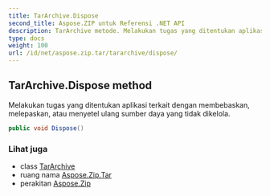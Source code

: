 ```yaml
---
title: TarArchive.Dispose
second_title: Aspose.ZIP untuk Referensi .NET API
description: TarArchive metode. Melakukan tugas yang ditentukan aplikasi terkait dengan membebaskan melepaskan atau menyetel ulang sumber daya yang tidak dikelola.
type: docs
weight: 100
url: /id/net/aspose.zip.tar/tararchive/dispose/
---
```

## TarArchive.Dispose method

Melakukan tugas yang ditentukan aplikasi terkait dengan membebaskan, melepaskan, atau menyetel ulang sumber daya yang tidak dikelola.

```csharp
public void Dispose()
```

### Lihat juga

* class [TarArchive](../)
* ruang nama [Aspose.Zip.Tar](../../tararchive/)
* perakitan [Aspose.Zip](../../../)


